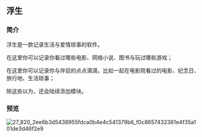 ## 浮生

### 简介

浮生是一款记录生活与爱情琐事的软件。

在这里你可以记录你看过哪些电影、网络小说、图书与玩过哪些游戏；

在这里你可以记录你与伴侣的点点滴滴，比如一起在电影院看过的电影、纪念日、旅行地、生活琐事；

除这些以为，还会陆续添加模块。

### 预览

![27_820_2ee6b3d5438955fdca0b4e4c541379b6_f0c8657432381e4f35a101de3d46f2e9](https://tva1.sinaimg.cn/large/008eGmZEgy1gp57wfkorvj30b40b4wep.jpg)